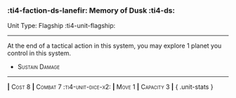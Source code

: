 ### :ti4-faction-ds-lanefir: **Memory of Dusk** :ti4-ds:

Unit Type: Flagship :ti4-unit-flagship:

---

At the end of a tactical action in this system, you may explore 1 planet you control in this system.

* <span style="font-variant:small-caps;">Sustain Damage</span> 


---

__|__ <span style="font-variant:small-caps;">Cost 8</span> __|__ <span style="font-variant:small-caps;">Combat 7 :ti4-unit-dice-x2:</span> __|__ <span style="font-variant:small-caps;">Move 1</span> __|__ <span style="font-variant:small-caps;">Capacity 3</span> __|__
{ .unit-stats }
